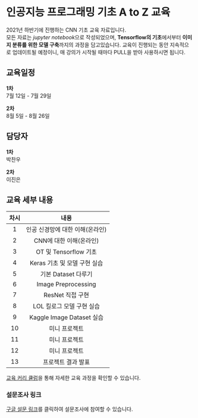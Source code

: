 # 인공지능 프로그래밍 기초 A to Z 교육

2021년 하반기에 진행하는 CNN 기초 교육 자료입니다.  
모든 자료는 *jupyter notebook*으로 작성되었으며, **Tensorflow의 기초**에서부터 **이미지 분류를 위한 모델 구축**까지의 과정을 담고있습니다. 교육이 진행되는 동안 지속적으로 업데이트될 예정이니, 매 강의가 시작될 때마다 PULL을 받아 사용하시면 됩니다.


## 교육일정

__1차__   
  7월 12일 - 7월 29일  
  
__2차__   
  8월 5일 - 8월 26일

## 담당자

__1차__  
  박찬우
  
__2차__  
  이진은

## 교육 세부 내용

| 차시  |              내용               |
| :---: | :-----------------------------: |
|   1   | 인공 신경망에 대한 이해(온라인) |
|   2   |     CNN에 대한 이해(온라인)     |
|   3   |      OT 및 Tensorflow 기초      |
|   4   |  Keras 기초 및 모델 구현 실습   |
|   5   |       기본 Dataset 다루기       |
|   6   |       Image Preprocessing       |
|   7   |        ResNet 직접 구현         |
|   8   |    LOL 킬로그 모델 구현 실습    |
|   9   |    Kaggle Image Dataset 실습    |
|  10   |          미니 프로젝트          |
|  11   |          미니 프로젝트          |
|  12   |          미니 프로젝트          |
|  13   |       프로젝트 결과 발표        |


[교육 커리 큘럼](https://www.baeulang.kr/bbs/board.php?bo_table=AI&wr_id=16&sca=부산)을 통해 자세한 교육 과정을 확인할 수 있습니다.


### 설문조사 링크

[구글 설문 링크](https://forms.gle/Cj27NJiLH2WhC9ru7)를 클릭하여 설문조사에 참여할 수 있습니다.
